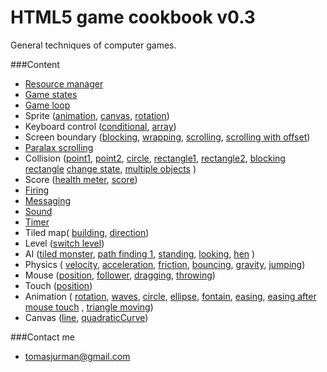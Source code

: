# HTML5 game cookbook v0.3

General techniques of computer games.

###Content
- [Resource manager](#)
- [Game states](#)
- [Game loop](#)
- Sprite ([animation](#), [canvas](#), [rotation](#))
- Keyboard control ([conditional](#), [array](#))
- Screen boundary ([blocking](#), [wrapping](#), [scrolling](#), [scrolling with offset](#))
- [Paralax scrolling](#)
- Collision ([point1](#), [point2](#), [circle](#), [rectangle1](#), [rectangle2](#), [blocking rectangle](#) [change state](#), [multiple objects](#) )
- Score ([health meter](#), [score](#))
- [Firing](#)
- [Messaging](#)
- [Sound](#)
- [Timer](#)
- Tiled map( [building](#), [direction](#))
- Level ([switch level](#))
- AI ([tiled monster](#), [path finding 1](#), [standing](#), [looking](#), [hen](#) )
- Physics ( [velocity](#), [acceleration](#), [friction](#), [bouncing](#), [gravity](#), [jumping](#))
- Mouse ([position](#), [follower](#), [dragging](#), [throwing](#))
- Touch ([position](#))
- Animation ( [rotation](#), [waves](#), [circle](#), [ellipse](#), [fontain](#), [easing](#), [easing after mouse touch](#) , [triangle moving](#))
- Canvas ([line](#), [quadraticCurve](#))


###Contact me
- tomasjurman@gmail.com


